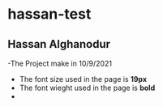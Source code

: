 # hassan-test
## Hassan Alghanodur
-The Project make in 10/9/2021
- The font size used in the page is **19px**
- The font wieght used in the page is **bold**
- 
